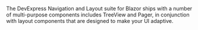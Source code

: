 The DevExpress Navigation and Layout suite for Blazor ships with a number of multi-purpose components includes TreeView and Pager, in conjunction with layout components that are designed to make your UI adaptive. 
